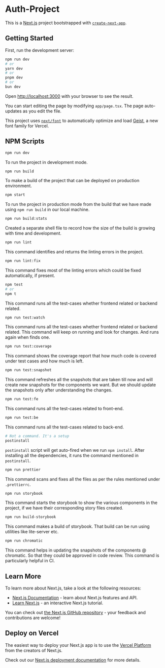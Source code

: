 # Auth-Project

This is a [Next.js](https://nextjs.org) project bootstrapped with [`create-next-app`](https://nextjs.org/docs/app/api-reference/cli/create-next-app).

## Getting Started

First, run the development server:

```bash
npm run dev
# or
yarn dev
# or
pnpm dev
# or
bun dev
```

Open [http://localhost:3000](http://localhost:3000) with your browser to see the result.

You can start editing the page by modifying `app/page.tsx`. The page auto-updates as you edit the file.

This project uses [`next/font`](https://nextjs.org/docs/app/building-your-application/optimizing/fonts) to automatically optimize and load [Geist](https://vercel.com/font), a new font family for Vercel.

## NPM Scripts

```bash
npm run dev
```

To run the project in development mode.

```bash
npm run build
```

To make a build of the project that can be deployed on production environment.

```bash
npm start
```

To run the project in production mode from the build that we have made using `npm run build` in our local machine.

```bash
npm run build:stats
```

Created a separate shell file to record how the size of the build is growing with time and development.

```bash
npm run lint
```

This command identifies and returns the linting errors in the project.

```bash
npm run lint:fix
```

This command fixes most of the linting errors which could be fixed automatically, if present.

```bash
npm test
# or
npm t
```

This command runs all the test-cases whether frontend related or backend related.

```bash
npm run test:watch
```

This command runs all the test-cases whether frontend related or backend related. This command will keep on running and look for changes. And runs again when finds one.

```bash
npm run test:coverage
```

This command shows the coverage report that how much code is covered under test cases and how much is left.

```bash
npm run test:snapshot
```

This command refreshes all the snapshots that are taken till now and will create new snapshots for the components we want. But we should update the snapshots only after understanding the changes.

```bash
npm run test:fe
```

This command runs all the test-cases related to front-end.

```bash
npm run test:be
```

This command runs all the test-cases related to back-end.

```bash
# Not a command. It's a setup
postinstall
```

`postinstall` script will get auto-fired when we run `npm install`. After installing all the dependencies, it runs the command mentioned in `postinstall`.

```bash
npm run prettier
```

This command scans and fixes all the files as per the rules mentioned under `.prettierrc`.

```bash
npm run storybook
```

This command starts the storybook to show the various components in the project, if we have their corresponding story files created.

```bash
npm run build-storybook
```

This command makes a build of storybook. That build can be run using utilities like lite-server etc.

```bash
npm run chromatic
```

This command helps in updating the snapshots of the components @ chromatic. So that they could be approved in code review. This command is particularly helpful in CI.

## Learn More

To learn more about Next.js, take a look at the following resources:

- [Next.js Documentation](https://nextjs.org/docs) - learn about Next.js features and API.
- [Learn Next.js](https://nextjs.org/learn) - an interactive Next.js tutorial.

You can check out [the Next.js GitHub repository](https://github.com/vercel/next.js) - your feedback and contributions are welcome!

## Deploy on Vercel

The easiest way to deploy your Next.js app is to use the [Vercel Platform](https://vercel.com/new?utm_medium=default-template&filter=next.js&utm_source=create-next-app&utm_campaign=create-next-app-readme) from the creators of Next.js.

Check out our [Next.js deployment documentation](https://nextjs.org/docs/app/building-your-application/deploying) for more details.
